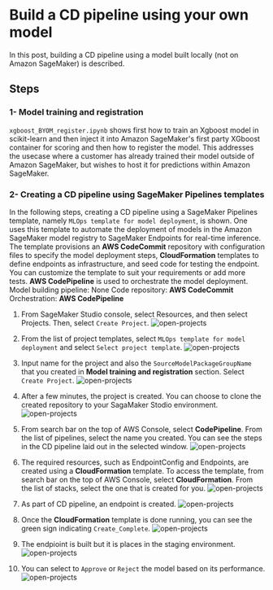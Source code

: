 # Build a CD pipeline using your own model
In this post, building a CD pipeline using a model built locally (not on Amazon SageMaker) is described.

## Steps
### 1- Model training and registration
`xgboost_BYOM_register.ipynb` shows first how to train an Xgboost model in scikit-learn and then inject it into Amazon SageMaker's first party XGboost container for scoring and then how to register the model. This addresses the usecase where a customer has already trained their model outside of Amazon SageMaker, but wishes to host it for predictions within Amazon SageMaker.

### 2- Creating a CD pipeline using SageMaker Pipelines templates
In the following steps, creating a CD pipeline using a SageMaker Pipelines template, namely `MLOps template for model deployment`, is shown. One uses this template to automate the deployment of models in the Amazon SageMaker model registry to SageMaker Endpoints for real-time inference. The template provisions an __AWS CodeCommit__ repository with configuration files to specify the model deployment steps, __CloudFormation__ templates to define endpoints as infrastructure, and seed code for testing the endpoint. You can customize the template to suit your requirements or add more tests. __AWS CodePipeline__ is used to orchestrate the model deployment. Model building pipeline: None Code repository: __AWS CodeCommit__ Orchestration: __AWS CodePipeline__

1. From SageMaker Studio console, select Resources, and then select Projects. Then, select `Create Project`.
![open-projects](images/open-projects.png)

1. From the list of project templates, select `MLOps template for model deployment` and select `Select project template`.
![open-projects](images/open-deployment-template.png)

1. Input name for the project and also the `SourceModelPackageGroupName` that you created in __Model training and registration__ section. Select `Create Project`.
![open-projects](images/create-project.png)




1. After a few minutes, the project is created. You can choose to clone the created repository to your SagaMaker Stodio environment.
![open-projects](images/project-created.png)

1. From search bar on the top of AWS Console, select __CodePipeline__. From the list of pipelines, select the name you created. You can see the steps in the CD pipeline laid out in the selected window.
![open-projects](images/code-pipeline.png)


1. The required resources, such as EndpointConfig and Endpoints, are created using a __CloudFormation__ template. To access the template, from search bar on the top of AWS Console, select __CloudFormation__. From the list of stacks, select the one that is created for you.
![open-projects](images/cfn.png)

1. As part of CD pipeline, an endpoint is created.
![open-projects](images/endpoint.png)

1. Once the __CloudFormation__ template is done running, you can see the green sign indicating `Create_Complete`.
![open-projects](images/cfn-completed.png)

1. The endpioint is built but it is places in the staging environment. 
![open-projects](images/pending.png)

1. You can select to `Approve` or `Reject` the model based on its performance.
![open-projects](images/approve.png)
